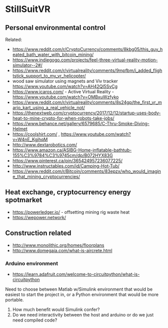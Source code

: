 # StillSuitVR  

## Personal environmental control 

Related: 
 - https://www.reddit.com/r/CryptoCurrency/comments/8kbg05/this_guy_heated_bath_water_with_bitcoin_mining/  
 - https://www.indiegogo.com/projects/feel-three-virtual-reality-motion-simulator--2#/  
 - https://www.reddit.com/r/virtualreality/comments/9mpfbm/i_added_flightstick_support_to_my_vr_helicopter/  
 - wood saw simulator using magnets and Viv tracker https://www.youtube.com/watch?v=AH42Ql5SvCg  
 - https://www.icaros.com/ - Active Virtual Reality - https://www.youtube.com/watch?v=OMBxuWzfyko  
 - https://www.reddit.com/r/virtualreality/comments/8s24gp/the_first_vr_mario_kart_using_a_real_vehicle_not/  
 - https://thenextweb.com/cryptocurrency/2017/12/12/startup-uses-body-heat-to-mine-crypto-for-when-robots-take-jobs/  
 - https://www.behance.net/gallery/6579685/C-Thru-Smoke-Diving-Helmet  
 - https://coolshirt.com/ , https://www.youtube.com/watch?v=W4nE_KgjhqM  
 - http://www.dextarobotics.com/  
 - https://www.amazon.ca/ASIBG-Home-inflatable-bathtub-155%C3%9784%C3%9745cm/dp/B072HYX83G  
 - https://www.pinterest.ca/pin/365424957236077225/  
 - http://www.instructables.com/id/Camping-Hot-Tub/  
 - https://www.reddit.com/r/Bitcoin/comments/83epzx/who_would_imagine_that_mining_cryptocurrencies/  
 
## Heat exchange, cryptocurrency energy spotmarket  

 - https://powerledger.io/ - offsetting mining rig waste heat  
 - https://wepower.network/  

## Construction related  

 - http://www.monolithic.org/homes/floorplans  
 - http://www.domegaia.com/what-is-aircrete.html  
 

### Arduino environment  

 - https://learn.adafruit.com/welcome-to-circuitpython/what-is-circuitpython  
 
Need to choose between Matlab w/Simulink environment that would be easiest to start the project in, or a Python environment that would be more portable.  

1. How much benefit would Simulink confer?  
2. Do we need interactivity between the host and arduino or do we just need compiled code?
